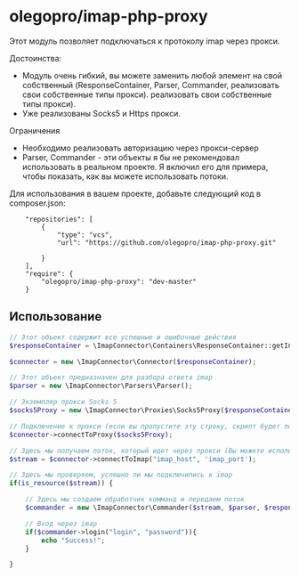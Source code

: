 # olegopro/imap-php-proxy

Этот модуль позволяет подключаться к протоколу imap через прокси.

Достоинства:
* Модуль очень гибкий, вы можете заменить любой элемент на свой собственный (ResponseContainer, Parser, Commander, реализовать свои собственные типы прокси).
реализовать свои собственные типы прокси).
* Уже реализованы Socks5 и Https прокси.

Ограничения
* Необходимо реализовать авторизацию через прокси-сервер
* Parser, Commander - эти объекты я бы не рекомендовал использовать в реальном проекте.
   Я включил его для примера, чтобы показать, как вы можете использовать потоки.



Для использования в вашем проекте, добавьте следующий код в composer.json:

```
    "repositories": [
        {
            "type": "vcs",
            "url": "https://github.com/olegopro/imap-php-proxy.git"
           
        }
    ],
    "require": {
        "olegopro/imap-php-proxy": "dev-master"
    }
```

## Использование

```php
// Этот объект содержит все успешные и ошибочные действия
$responseContainer = \ImapConnector\Containers\ResponseContainer::getInstance();

$connector = new \ImapConnector\Connector($responseContainer);

// Этот объект предназначен для разбора ответа imap 
$parser = new \ImapConnector\Parsers\Parser();

// Экземпляр прокси Socks 5
$socks5Proxy = new \ImapConnector\Proxies\Socks5Proxy($responseContainer, "ip", 'port');

// Подключение к прокси (если вы пропустите эту строку, скрипт будет подключаться к imap напрямую, без прокси)
$connector->connectToProxy($socks5Proxy);

// Здесь мы получаем поток, который идет через прокси (Вы можете использовать этот поток в своем собственном порядк)
$stream = $connector->connectToImap("imap_host", 'imap_port');

// Здесь мы проверяем, успешно ли мы подключились к imap
if(is_resource($stream)) {

    // Здесь мы создаем обработчик комманд и передаем поток
    $commander = new \ImapConnector\Commander($stream, $parser, $responseContainer);

    // Вход через imap
    if($commander->login("login", "password")){
        echo "Success!";
    }

}
```

